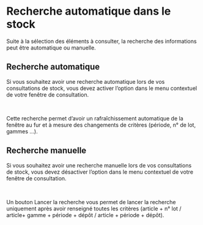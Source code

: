# Recherche automatique dans le stock



Suite à la sélection des éléments à consulter, la recherche des informations peut être automatique ou manuelle.


## Recherche automatique


Si vous souhaitez avoir une recherche automatique lors de vos consultations de stock, vous devez activer l’option dans le menu contextuel de votre fenêtre de consultation.


 


Cette recherche permet d’avoir un rafraîchissement automatique de la fenêtre au fur et à mesure des changements de critères (période, n° de lot, gammes …).


## Recherche manuelle


Si vous souhaitez avoir une recherche manuelle lors de vos consultations de stock, vous devez désactiver l’option dans le menu contextuel de votre fenêtre de consultation.


 


Un bouton Lancer la recherche vous permet de lancer la recherche uniquement après avoir renseigné toutes les critères (article + n° lot / article+ gamme + période + dépôt / article + période + dépôt).


